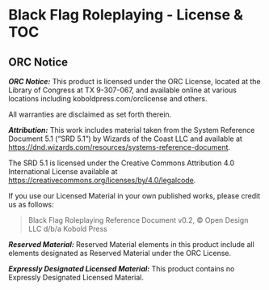 # Black Flag Roleplaying - License & TOC

## ORC Notice

**_ORC Notice:_** This product is licensed under the ORC License, located at the Library of Congress at TX 9-307-067, and available online at various locations including koboldpress.com/orclicense and others.

All warranties are disclaimed as set forth therein.

**_Attribution:_** This work includes material taken from the System Reference Document 5.1 (“SRD 5.1”) by Wizards of the Coast LLC and available at <https://dnd.wizards.com/resources/systems-reference-document>.

The SRD 5.1 is licensed under the Creative Commons Attribution 4.0 International License available at <https://creativecommons.org/licenses/by/4.0/legalcode>.

If you use our Licensed Material in your own published works, please credit us as follows:

> Black Flag Roleplaying Reference Document v0.2, © Open Design LLC d/b/a Kobold Press

**_Reserved Material:_** Reserved Material elements in this product include all elements designated as Reserved Material under the ORC License.

**_Expressly Designated Licensed Material:_** This product contains no Expressly Designated Licensed Material.
